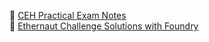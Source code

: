 📝 [CEH Practical Exam Notes](https://0xd13.notion.site/CEH-Practical-Exam-Notes-118bf64d11f780c196a0e295a82da6d6)  
📝 [Ethernaut Challenge Solutions with Foundry](https://github.com/0xD13/Ethernaut-Challenge-Solutions-with-Foundry)
<!--
## Hi there 👋
- 🌱 I’m currently learning ...
**0xD13/0xD13** is a ✨ _special_ ✨ repository because its `README.md` (this file) appears on your GitHub profile.

Here are some ideas to get you started:

- 🔭 I’m currently working on ...
- 🌱 I’m currently learning ...
- 👯 I’m looking to collaborate on ...
- 🤔 I’m looking for help with ...
- 💬 Ask me about ...
- 📫 How to reach me: ...
- 😄 Pronouns: ...
- ⚡ Fun fact: ...
-->
